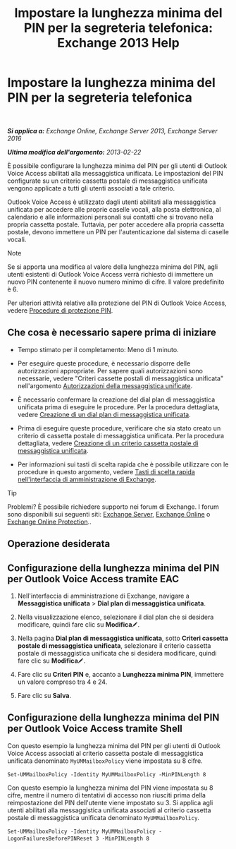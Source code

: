 ﻿---
title: 'Impostare la lunghezza minima del PIN per la segreteria telefonica: Exchange 2013 Help'
TOCTitle: Impostare la lunghezza minima del PIN per la segreteria telefonica
ms:assetid: b2ecab54-42e6-45af-8322-615cc1f68dd9
ms:mtpsurl: https://technet.microsoft.com/it-it/library/Bb124271(v=EXCHG.150)
ms:contentKeyID: 50555666
ms.date: 05/22/2018
mtps_version: v=EXCHG.150
ms.translationtype: MT
---

# Impostare la lunghezza minima del PIN per la segreteria telefonica

 

_**Si applica a:** Exchange Online, Exchange Server 2013, Exchange Server 2016_

_**Ultima modifica dell'argomento:** 2013-02-22_

È possibile configurare la lunghezza minima del PIN per gli utenti di Outlook Voice Access abilitati alla messaggistica unificata. Le impostazioni del PIN configurate su un criterio cassetta postale di messaggistica unificata vengono applicate a tutti gli utenti associati a tale criterio.

Outlook Voice Access è utilizzato dagli utenti abilitati alla messaggistica unificata per accedere alle proprie caselle vocali, alla posta elettronica, al calendario e alle informazioni personali sui contatti che si trovano nella propria cassetta postale. Tuttavia, per poter accedere alla propria cassetta postale, devono immettere un PIN per l'autenticazione dal sistema di caselle vocali.


> [!NOTE]
> Se si apporta una modifica al valore della lunghezza minima del PIN, agli utenti esistenti di Outlook Voice Access verrà richiesto di immettere un nuovo PIN contenente il nuovo numero minimo di cifre. Il valore predefinito è 6.



Per ulteriori attività relative alla protezione del PIN di Outlook Voice Access, vedere [Procedure di protezione PIN](pin-security-procedures-exchange-2013-help.md).

## Che cosa è necessario sapere prima di iniziare

  - Tempo stimato per il completamento: Meno di 1 minuto.

  - Per eseguire queste procedure, è necessario disporre delle autorizzazioni appropriate. Per sapere quali autorizzazioni sono necessarie, vedere "Criteri cassette postali di messaggistica unificata" nell'argomento [Autorizzazioni della messaggistica unificate](unified-messaging-permissions-exchange-2013-help.md).

  - È necessario confermare la creazione del dial plan di messaggistica unificata prima di eseguire le procedure. Per la procedura dettagliata, vedere [Creazione di un dial plan di messaggistica unificata](create-a-um-dial-plan-exchange-2013-help.md).

  - Prima di eseguire queste procedure, verificare che sia stato creato un criterio di cassetta postale di messaggistica unificata. Per la procedura dettagliata, vedere [Creazione di un criterio cassetta postale di messaggistica unificata](create-a-um-mailbox-policy-exchange-2013-help.md).

  - Per informazioni sui tasti di scelta rapida che è possibile utilizzare con le procedure in questo argomento, vedere [Tasti di scelta rapida nell'interfaccia di amministrazione di Exchange](keyboard-shortcuts-in-the-exchange-admin-center-exchange-online-protection-help.md).


> [!TIP]
> Problemi? È possibile richiedere supporto nei forum di Exchange. I forum sono disponibili sui seguenti siti: <A href="https://go.microsoft.com/fwlink/p/?linkid=60612">Exchange Server</A>, <A href="https://go.microsoft.com/fwlink/p/?linkid=267542">Exchange Online</A> o <A href="https://go.microsoft.com/fwlink/p/?linkid=285351">Exchange Online Protection</A>..



## Operazione desiderata

## Configurazione della lunghezza minima del PIN per Outlook Voice Access tramite EAC

1.  Nell'interfaccia di amministrazione di Exchange, navigare a **Messaggistica unificata** \> **Dial plan di messaggistica unificata**.

2.  Nella visualizzazione elenco, selezionare il dial plan che si desidera modificare, quindi fare clic su **Modifica**![Icona Modifica](images/JJ218640.6f53ccb2-1f13-4c02-bea0-30690e6ea71d(EXCHG.150).gif "Icona Modifica").

3.  Nella pagina **Dial plan di messaggistica unificata**, sotto **Criteri cassetta postale di messaggistica unificata**, selezionare il criterio cassetta postale di messaggistica unificata che si desidera modificare, quindi fare clic su **Modifica**![Icona Modifica](images/JJ218640.6f53ccb2-1f13-4c02-bea0-30690e6ea71d(EXCHG.150).gif "Icona Modifica").

4.  Fare clic su **Criteri PIN** e, accanto a **Lunghezza minima PIN**, immettere un valore compreso tra 4 e 24.

5.  Fare clic su **Salva**.

## Configurazione della lunghezza minima del PIN per Outlook Voice Access tramite Shell

Con questo esempio la lunghezza minima del PIN per gli utenti di Outlook Voice Access associati al criterio cassetta postale di messaggistica unificata denominato `MyUMMailboxPolicy` viene impostata su 8 cifre.

    Set-UMMailboxPolicy -Identity MyUMMailboxPolicy -MinPINLength 8

Con questo esempio la lunghezza minima del PIN viene impostata su 8 cifre, mentre il numero di tentativi di accesso non riusciti prima della reimpostazione del PIN dell'utente viene impostato su 3. Si applica agli utenti abilitati alla messaggistica unificata associati al criterio cassetta postale di messaggistica unificata denominato `MyUMMailboxPolicy`.

    Set-UMMailboxPolicy -Identity MyUMMailboxPolicy -LogonFailuresBeforePINReset 3 -MinPINLength 8

